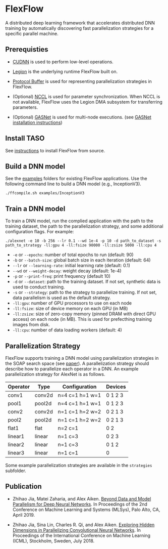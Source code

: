 # FlexFlow

A distributed deep learning framework that accelerates distributed DNN training by automatically discovering fast parallelization strategies for a specific parallel machine.

## Prerequisties
* [CUDNN](https://developer.nvidia.com/cudnn) is used to perform low-level operations.

* [Legion](http://legion.stanford.edu) is the underlying runtime FlexFlow built on.

* [Protocol Buffer](https://github.com/protocolbuffers/protobuf) is used for representing parallelization strategies in FlexFlow.

* (Optional) [NCCL](https://github.com/NVIDIA/nccl) is used for parameter synchronization. When NCCL is not available, FlexFlow uses the Legion DMA subsystem for transferring parameters.

* (Optional) [GASNet](http://gasnet.lbl.gov) is used for multi-node executions. (see [GASNet installation instructions](http://legion.stanford.edu/gasnet))

## Install TASO
See [instructions](INSTALL.md) to install FlexFlow from source.

## Build a DNN model
See the [examples](examples) folders for existing FlexFlow applications. Use the following command line to build a DNN model (e.g., InceptionV3).
```
./ffcompile.sh examples/InceptionV3
```

## Train a DNN model
To train a DNN model, run the complied application with the path to the training dataset, the path to the parallelization strategy, and some additional configuration flags. For example:
```
./alexnet -e 10 -b 256 --lr 0.1 --wd 1e-4 -p 10 -d path_to_dataset -s path_to_strategy -ll:gpu 4 -ll:fsize 90000 -ll:zsize 5000 -ll:cpu 4
```
* `-e` or `--epochs`: number of total epochs to run (default: 90)
* `-b` or `--batch-size`: global batch size in each iteration (default: 64)
* `--lr` or `--learning-rate`: initial learning rate (default: 0.1)
* `--wd` or `--weight-decay`: weight decay (default: 1e-4)
* `-p` or `--print-freq`: print frequency (default 10)
* `-d` or `--dataset`: path to the training dataset. If not set, synthetic data is used to conduct training. 
* `-s` or `--strategy`: path to the strategy to parallelize training. If not set, data parallelism is used as the default strategy.
* `-ll:gpu`: number of GPU processors to use on each node
* `-ll:fsize`: size of device memory on each GPU (in MB)
* `-ll:zsize`: size of zero-copy memory (pinned DRAM with direct GPU access) on each node (in MB). This is used for prefecthing training images from disk.
* `-ll:cpu`: number of data loading workers (default: 4)

## Parallelization Strategy
FlexFlow supports training a DNN model using parallelization strategies in the SOAP search space (see [paper](https://cs.stanford.edu/~zhihao/papers/sysml19a.pdf)). A parallelization strategy should describe how to parallelize each operator in a DNN. An example parallelization strategy for AlexNet is as follows.

| **Operator** | **Type** | **Configuration** | **Devices** |
|--------------|----------|-------------------|-------------|
| conv1        | conv2d   | n=4 c=1 h=1 w=1   | 0 1 2 3     |
| pool1        | pool2d   | n=4 c=1 h=1 w=1   | 0 1 2 3     |
| conv2        | conv2d   | n=1 c=1 h=2 w=2   | 0 2 1 3     |
| pool2        | pool2d   | n=1 c=1 h=2 w=2   | 0 2 1 3     |
| flat1        | flat     | n=2 c=1           | 0 2         |
| linear1      | linear   | n=1 c=3           | 0 2 3       |
| linear2      | linear   | n=1 c=3           | 0 1 2       |
| linear3      | linear   | n=1 c=1           | 0           |
Some example parallelization strategies are available in the `strategies` subfolder.

Publication
-----------
* Zhihao Jia, Matei Zaharia, and Alex Aiken. [Beyond Data and Model Parallelism for Deep Neural Networks](https://cs.stanford.edu/~zhihao/papers/sysml19a.pdf). In Proceedings of the 2nd Conference on Machine Learning and Systems (MLSys), Palo Alto, CA, April 2019.

* Zhihao Jia, Sina Lin, Charles R. Qi, and Alex Aiken. [Exploring Hidden Dimensions in Parallelizing Convolutional Neural Networks](http://proceedings.mlr.press/v80/jia18a/jia18a.pdf). In Proceedings of the International Conference on Machine Learning (ICML), Stockholm, Sweden, July 2018.
